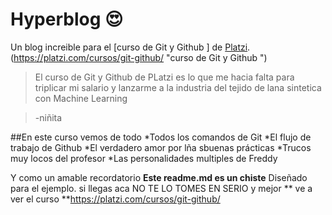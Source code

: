 # Hyperblog 😍
Un blog increible para el [curso de Git y Github ] de [Platzi](http://platzi.com/ "Platzi").(https://platzi.com/cursos/git-github/ "curso de Git y Github ")
>El curso de Git y Github  de PLatzi es lo que me hacia  falta para triplicar mi salario y lanzarme a la industria del tejido de lana sintetica con Machine Learning

>-niñita

##En este curso vemos de todo
*Todos los comandos de Git
*El flujo de trabajo de Github
*El verdadero amor por lña sbuenas prácticas 
*Trucos muy locos del profesor 
*Las personalidades multiples de Freddy

Y como un amable recordatorio  **Este readme.md es un chiste** Diseñado para el ejemplo. si llegas aca NO TE LO TOMES EN SERIO y mejor ** ve a ver el curso **https://platzi.com/cursos/git-github/